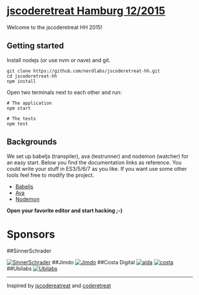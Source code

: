 # [jscoderetreat Hamburg 12/2015](https://ti.to/jscoderetreat/jscoderetreat-hamburg-dec-2015)

Welcome to the jscoderetreat HH 2015!

## Getting started

Install nodejs (or use nvm or nave) and git.

```shell
git clone https://github.com/nerdlabs/jscoderetreat-hh.git
cd jscoderetreat-hh
npm install
```

Open two terminals next to each other and run:

```shell
# The application
npm start
```
```shell
# The tests
npm test
```

## Backgrounds

We set up babeljs (transpiler), ava (testrunner) and nodemon (watcher) for an
easy start. Below you find the
documentation links as reference.
You could write your stuff in ES3/5/6/7 as you like.
If you want use some other tools feel free to modify the project.

* [Babeljs](https://babeljs.io/docs/learn-es2015/)
* [Ava](https://github.com/sindresorhus/ava#api)
* [Nodemon](https://github.com/remy/nodemon)


**Open your favorite editor and start hacking ;-)**

# Sponsors

##SinnerSchrader

[![SinnerSchrader](https://cdn.rawgit.com/nerdlabs/jscoderetreat-hh/master/sponsors/sinnerschrader.svg)](https://sinnerschrader.com)
##Jimdo
[![Jimdo](https://cdn.rawgit.com/nerdlabs/jscoderetreat-hh/master/sponsors/jimdo.png)](http://de.jimdo.com/)
##Costa Digital
[![aida](https://cdn.rawgit.com/nerdlabs/jscoderetreat-hh/master/sponsors/aida.svg)](http://costadigital.io/)
[![costa](https://cdn.rawgit.com/nerdlabs/jscoderetreat-hh/master/sponsors/costa.svg)](http://costadigital.io/)
##Ubilabs
[![Ubilabs](https://cdn.rawgit.com/nerdlabs/jscoderetreat-hh/master/sponsors/ubilabs.svg)](http://www.ubilabs.net/)

---
Inspired by [jscodereatreat](http://jscoderetreat.com/) and [coderetreat](http://coderetreat.org/)
